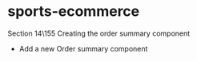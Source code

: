 # sports-ecommerce

Section 14\155 Creating the order summary component
- Add a new Order summary component








 













